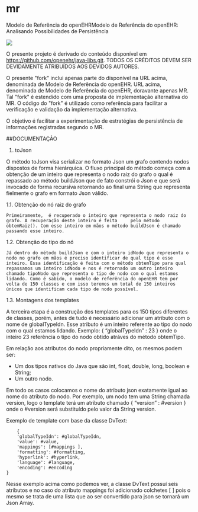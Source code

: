 # mr
Modelo de Referência do openEHRModelo de Referência do openEHR: 
Analisando Possibilidades de Persistência

[<img src="https://api.travis-ci.org/kyriosdata/mr.svg?branch=master">](https://travis-ci.org/kyriosdata/mr)

O presente projeto é derivado do conteúdo
disponível em https://github.com/openehr/java-libs.git.
TODOS OS CRÉDITOS DEVEM SER DEVIDAMENTE ATRIBUÍDOS
AOS DEVIDOS AUTORES. 

O presente "fork" inclui apenas parte do disponível na
URL acima, denominada de Modelo de Referência do openEHR. 
URL acima, denominada de Modelo de Referência do openEHR,
doravante apenas MR. Tal "fork" é estendido com uma
proposta de implementação alternativa do MR. O código
do "fork" é utilizado como referência para facilitar a
verificação e validação da implementação alternativa.

O objetivo é facilitar a experimentação de estratégias 
de persistência de informações registradas segundo o
MR. 

##DOCUMENTAÇÂO

1. toJson

  O método toJson visa serializar no formato Json um grafo contendo nodos dispostos de forma hierárquica. O fluxo principal do método começa com a obtenção de um inteiro que representa o nodo raiz do grafo o qual é repassado ao método buildJson que de fato constrói o Json e que será invocado de forma recursiva retornando ao final uma String que representa fielmente o grafo em formato Json válido.
  
  1.1. Obtenção do nó raiz do grafo
  
    Primeiramente,  é recuperado o inteiro que representa o nodo raiz do grafo. A recuperação deste inteiro é feita     pelo método obtemRaiz(). Com esse inteiro em mãos o método buildJson é chamado passando esse inteiro.
    
  1.2. Obtenção do tipo do nó
  
    Já dentro do método buildJson e com o inteiro idNodo que representa o nodo no grafo em mãos é preciso identificar de qual tipo é esse inteiro. Essa identificação é feita com o método obtemTipo para qual repassamos um inteiro idNodo e nos é retornado um outro inteiro chamado tipoNodo que representa o tipo de nodo com o qual estamos lidando. Como é sabido, o modelo de referência do openEHR tem por volta de 150 classes e com isso teremos um total de 150 inteiros únicos que identificam cada tipo de nodo possível.
    
  1.3. Montagens dos templates
  
  A terceira etapa é a construção dos templates para os 150 tipos diferentes de classes, porém, antes de tudo é necessário adicionar um atributo com o nome de globalTypeIdn. Esse atributo é um inteiro referente ao tipo do nodo com o qual estamos lidando. Exemplo: { “globalTypeIdn” : 23 } onde o inteiro 23 referência o tipo do nodo obtido atráves do método obtemTipo.
  
  Em relação aos atributos do nodo propriamente dito, os mesmos podem ser:

  * Um dos tipos nativos do Java que são int, float, double, long, boolean e String;
  * Um outro nodo.

  Em todo os casos colocamos o nome do atributo json exatamente igual ao nome do atributo do nodo. Por exemplo, um nodo tem uma String chamada version, logo o template terá um atributo chamado { “version” : #version } onde o #version será substituído pelo valor da String version.

Exemplo de template com base da classe DvText:
```
	{
    'globalTypeIdn': #globalTypeIdn,
    'value': #value,
    'mappings': [#mappings ],
    'formatting': #formatting,
    'hyperlink': #hyperlink,
    'language': #language,
    'encoding': #encoding
}
```
Nesse exemplo acima como podemos ver, a classe DvText possuí seis atributos e no caso do atributo mappings foi adicionado colchetes [ ] pois o mesmo se trata de uma lista que ao ser convertido para json se tornará um Json Array.

